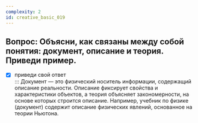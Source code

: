```yaml
---
complexity: 2
id: creative_basic_019
---
```

## Вопрос: Объясни, как связаны между собой понятия: документ, описание и теория. Приведи пример.

- [x] приведи свой ответ  
  ::: Документ — это физический носитель информации, содержащий описание реальности. Описание фиксирует свойства и характеристики объектов, а теория объясняет закономерности, на основе которых строится описание. Например, учебник по физике (документ) содержит описание физических явлений, основанное на теории Ньютона.
